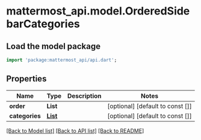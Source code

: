 # mattermost_api.model.OrderedSidebarCategories

## Load the model package
```dart
import 'package:mattermost_api/api.dart';
```

## Properties
Name | Type | Description | Notes
------------ | ------------- | ------------- | -------------
**order** | **List<String>** |  | [optional] [default to const []]
**categories** | [**List<SidebarCategoryWithChannels>**](SidebarCategoryWithChannels.md) |  | [optional] [default to const []]

[[Back to Model list]](../README.md#documentation-for-models) [[Back to API list]](../README.md#documentation-for-api-endpoints) [[Back to README]](../README.md)


